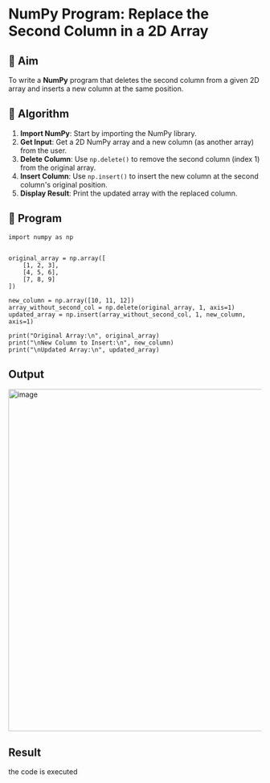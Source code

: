 # NumPy Program: Replace the Second Column in a 2D Array

## 🎯 Aim
To write a **NumPy** program that deletes the second column from a given 2D array and inserts a new column at the same position.

## 🧠 Algorithm
1. **Import NumPy**: Start by importing the NumPy library.
2. **Get Input**: Get a 2D NumPy array and a new column (as another array) from the user.
3. **Delete Column**: Use `np.delete()` to remove the second column (index 1) from the original array.
4. **Insert Column**: Use `np.insert()` to insert the new column at the second column's original position.
5. **Display Result**: Print the updated array with the replaced column.

## 🧾 Program
```
import numpy as np


original_array = np.array([
    [1, 2, 3],
    [4, 5, 6],
    [7, 8, 9]
])

new_column = np.array([10, 11, 12])  
array_without_second_col = np.delete(original_array, 1, axis=1)
updated_array = np.insert(array_without_second_col, 1, new_column, axis=1)

print("Original Array:\n", original_array)
print("\nNew Column to Insert:\n", new_column)
print("\nUpdated Array:\n", updated_array)
```
## Output

<img width="1118" height="680" alt="image" src="https://github.com/user-attachments/assets/c1b1298f-2335-40c1-97ff-380de0762779" />

## Result
the code is executed
